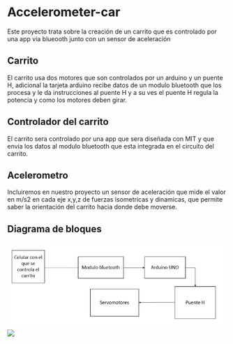 # Accelerometer-car

Este proyecto trata sobre la creación de un carrito que es controlado por una app via blueooth junto con un sensor de aceleración

<h2> Carrito </h2>
El carrito usa dos motores que son controlados por un arduino y un puente H, adicional la tarjeta arduino recibe datos de un modulo bluetooth que los procesa y le da instrucciones al puente H y a su ves el puente H regula la potencia y como los motores deben girar.

<h2> Controlador del carrito </h2>
El carrito sera controlado por una app que sera diseñada con MIT y que envia los datos al modulo bluetooth que esta integrada en el circuito del carrito.

<h2> Acelerometro </h2>
Incluiremos en nuestro proyecto un sensor de aceleración que mide el valor en m/s2 en cada eje x,y,z de fuerzas isometricas y dinamicas, que permite saber la orientación del carrito hacia donde debe moverse.

<h2>Diagrama de bloques</h2>
<img src="Diagrama de bloques.jpeg">
<img src="Tabla Materiales.jpeg">
